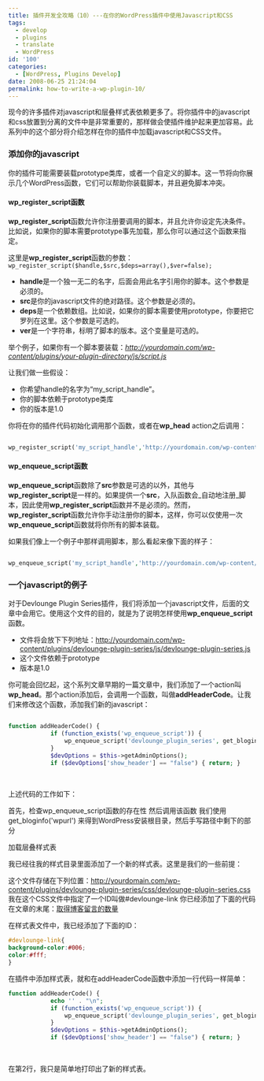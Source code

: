 ```yaml
---
title: 插件开发全攻略（10）---在你的WordPress插件中使用Javascript和CSS
tags:
  - develop
  - plugins
  - translate
  - WordPress
id: '100'
categories:
  - [WordPress, Plugins Develop]
date: 2008-06-25 21:24:04
permalink: how-to-write-a-wp-plugin-10/
---
```


现今的许多插件对javascript和层叠样式表依赖更多了。将你插件中的javascript和css放置到分离的文件中是非常重要的，那样做会使插件维护起来更加容易。此系列中的这个部分将介绍怎样在你的插件中加载javascript和CSS文件。
<!-- more -->
### 添加你的javascript

你的插件可能需要装载prototype类库，或者一个自定义的脚本。这一节将向你展示几个WordPress函数，它们可以帮助你装载脚本，并且避免脚本冲突。

#### wp_register_script函数

**wp_register_script**函数允许你注册要调用的脚本，并且允许你设定先决条件。比如说，如果你的脚本需要prototype事先加载，那么你可以通过这个函数来指定。

这里是**wp_register_script**函数的参数：`wp_register_script($handle,$src,$deps=array(),$ver=false);`

*   **handle**是一个独一无二的名字，后面会用此名字引用你的脚本。这个参数是必须的。
*   **src**是你的javascript文件的绝对路径。这个参数是必须的。
*   **deps**是一个依赖数组。比如说，如果你的脚本需要使用prototype，你要把它罗列在这里。这个参数是可选的。
*   **ver**是一个字符串，标明了脚本的版本。这个变量是可选的。

举个例子，如果你有一个脚本要装载：_http://yourdomain.com/wp-content/plugins/your-plugin-directory/js/script.js_

让我们做一些假设：

*   你希望handle的名字为“my_script_handle”。
*   你的脚本依赖于prototype类库
*   你的版本是1.0

你将在你的插件代码初始化调用那个函数，或者在**wp_head** action之后调用：

```php

wp_register_script('my_script_handle','http://yourdomain.com/wp-content/plugins/your-plugin-directory/js/script.js', array('prototype'),'1.0');

```

#### wp_enqueue_script函数

**wp_enqueue_script**函数除了**src**参数是可选的以外，其他与**wp_register_script**是一样的。如果提供一个**src**，入队函数会_自动地注册_脚本，因此使用**wp_register_script**函数并不是必须的。然而，**wp_register_script**函数允许你手动注册你的脚本，这样，你可以仅使用一次**wp_enqueue_script**函数就将你所有的脚本装载。

如果我们像上一个例子中那样调用脚本，那么看起来像下面的样子：

```php

wp_enqueue_script('my_script_handle','http://yourdomain.com/wp-content/plugins/your-plugin-directory/js/script.js', array('prototype'),'1.0');

```

### 一个javascript的例子

对于Devlounge Plugin Series插件，我们将添加一个javascript文件，后面的文章中会用它。使用这个文件的目的，就是为了说明怎样使用**wp_enqueue_script**函数。

*   文件将会放下下列地址：http://yourdomain.com/wp-content/plugins/devlounge-plugin-series/js/devlounge-plugin-series.js
*   这个文件依赖于prototype
*   版本是1.0

你可能会回忆起，这个系列文章早期的一篇文章中，我们添加了一个action叫**wp_head**。那个action添加后，会调用一个函数，叫做**addHeaderCode**。让我们来修改这个函数，添加我们新的javascript：

```php

function addHeaderCode() {
            if (function_exists('wp_enqueue_script')) {
                wp_enqueue_script('devlounge_plugin_series', get_bloginfo('wpurl') . '/wp-content/plugins/devlounge-plugin-series/js/devlounge-plugin-series.js', array('prototype'), '0.1');
            }
            $devOptions = $this->getAdminOptions();
            if ($devOptions['show_header'] == "false") { return; }
```

            

上述代码的工作如下：


首先，检查wp_enqueue_script函数的存在性
然后调用该函数
我们使用 get_bloginfo('wpurl') 来得到WordPress安装根目录，然后手写路径中剩下的部分


加载层叠样式表

我已经往我的样式目录里面添加了一个新的样式表。这里是我们的一些前提：


这个文件存储在下列位置：http://yourdomain.com/wp-content/plugins/devlounge-plugin-series/css/devlounge-plugin-series.css
我在这个CSS文件中指定了一个ID叫做#devlounge-link
你已经添加了下面的代码 在文章的末尾：<a href="#" id="devlounge-link">取得博客留言的数量</a>


在样式表文件中，我已经添加了下面的ID：

```css
#devlounge-link{
background-color:#006;
color:#fff;
}
```


在插件中添加样式表，就和在addHeaderCode函数中添加一行代码一样简单：


```php
function addHeaderCode() {
            echo '' . "\n";
            if (function_exists('wp_enqueue_script')) {
                wp_enqueue_script('devlounge_plugin_series', get_bloginfo('wpurl') . '/wp-content/plugins/devlounge-plugin-series/js/devlounge-plugin-series.js', array('prototype'), '0.1');
            }
            $devOptions = $this->getAdminOptions();
            if ($devOptions['show_header'] == "false") { return; }

```
            

在第2行，我只是简单地打印出了新的样式表。